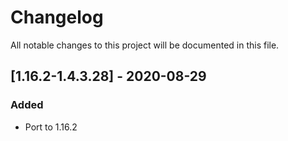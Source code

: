 # Changelog
All notable changes to this project will be documented in this file.

## [1.16.2-1.4.3.28] - 2020-08-29
### Added
 - Port to 1.16.2